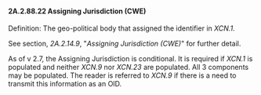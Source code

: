 #### 2A.2.88.22 Assigning Jurisdiction (CWE)

Definition: The geo-political body that assigned the identifier in _XCN.1_.

See section, _2A.2.14.9_, "_Assigning Jurisdiction (CWE)_" for further detail.

As of v 2.7, the Assigning Jurisdiction is conditional. It is required if _XCN.1_ is populated and neither _XCN.9_ nor _XCN.23_ are populated. All 3 components may be populated. The reader is referred to _XCN.9_ if there is a need to transmit this information as an OID.
